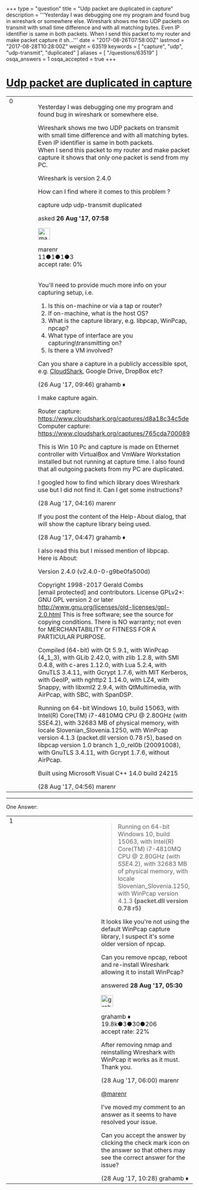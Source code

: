 +++
type = "question"
title = "Udp packet are duplicated  in capture"
description = '''Yesterday I was debugging one my program and found bug in wireshark or somewhere else. Wireshark shows me two UDP packets on transmit with small time difference and with all matching bytes. Even IP identifier is same in both packets. When I send this packet to my router and make packet capture it sh...'''
date = "2017-08-26T07:58:00Z"
lastmod = "2017-08-28T10:28:00Z"
weight = 63519
keywords = [ "capture", "udp", "udp-transmit", "duplicated" ]
aliases = [ "/questions/63519" ]
osqa_answers = 1
osqa_accepted = true
+++

<div class="headNormal">

# [Udp packet are duplicated in capture](/questions/63519/udp-packet-are-duplicated-in-capture)

</div>

<div id="main-body">

<div id="askform">

<table id="question-table" style="width:100%;"><colgroup><col style="width: 50%" /><col style="width: 50%" /></colgroup><tbody><tr class="odd"><td style="width: 30px; vertical-align: top"><div class="vote-buttons"><span id="post-63519-upvote" class="ajax-command post-vote up" rel="nofollow" title="I like this post (click again to cancel)"> </span><div id="post-63519-score" class="post-score" title="current number of votes">0</div><span id="post-63519-downvote" class="ajax-command post-vote down" rel="nofollow" title="I dont like this post (click again to cancel)"> </span> <span id="favorite-mark" class="ajax-command favorite-mark" rel="nofollow" title="mark/unmark this question as favorite (click again to cancel)"> </span><div id="favorite-count" class="favorite-count"></div></div></td><td><div id="item-right"><div class="question-body"><p>Yesterday I was debugging one my program and found bug in wireshark or somewhere else.</p><p>Wireshark shows me two UDP packets on transmit with small time difference and with all matching bytes.<br />
Even IP identifier is same in both packets.<br />
When I send this packet to my router and make packet capture it shows that only one packet is send from my PC.</p><p>Wireshark is version 2.4.0</p><p>How can I find where it comes to this problem ?</p></div><div id="question-tags" class="tags-container tags"><span class="post-tag tag-link-capture" rel="tag" title="see questions tagged &#39;capture&#39;">capture</span> <span class="post-tag tag-link-udp" rel="tag" title="see questions tagged &#39;udp&#39;">udp</span> <span class="post-tag tag-link-udp-transmit" rel="tag" title="see questions tagged &#39;udp-transmit&#39;">udp-transmit</span> <span class="post-tag tag-link-duplicated" rel="tag" title="see questions tagged &#39;duplicated&#39;">duplicated</span></div><div id="question-controls" class="post-controls"></div><div class="post-update-info-container"><div class="post-update-info post-update-info-user"><p>asked <strong>26 Aug '17, 07:58</strong></p><img src="https://secure.gravatar.com/avatar/0c028905e72e5648f7a9b9dcdb74c0d1?s=32&amp;d=identicon&amp;r=g" class="gravatar" width="32" height="32" alt="marenr&#39;s gravatar image" /><p><span>marenr</span><br />
<span class="score" title="11 reputation points">11</span><span title="1 badges"><span class="badge1">●</span><span class="badgecount">1</span></span><span title="1 badges"><span class="silver">●</span><span class="badgecount">1</span></span><span title="3 badges"><span class="bronze">●</span><span class="badgecount">3</span></span><br />
<span class="accept_rate" title="Rate of the user&#39;s accepted answers">accept rate:</span> <span title="marenr has no accepted answers">0%</span> </br></br></p></div></div><div id="comments-container-63519" class="comments-container"><span id="63520"></span><div id="comment-63520" class="comment"><div id="post-63520-score" class="comment-score"></div><div class="comment-text"><p>You'll need to provide much more info on your capturing setup, i.e.</p><ol><li>Is this on-machine or via a tap or router?</li><li>If on-machine, what is the host OS?</li><li>What is the capture library, e.g. libpcap, WinPcap, npcap?</li><li>What type of interface are you capturing\transmitting on?</li><li>Is there a VM involved?</li></ol><p>Can you share a capture in a publicly accessible spot, e.g. <a href="http://cloudshark.org">CloudShark</a>, Google Drive, DropBox etc?</p></div><div id="comment-63520-info" class="comment-info"><span class="comment-age">(26 Aug '17, 09:46)</span> <span class="comment-user userinfo">grahamb ♦</span></div></div><span id="63529"></span><div id="comment-63529" class="comment"><div id="post-63529-score" class="comment-score"></div><div class="comment-text"><p>I make capture again.</p><p>Router capture: <a href="https://www.cloudshark.org/captures/d8a18c34c5de">https://www.cloudshark.org/captures/d8a18c34c5de</a> Computer capture: <a href="https://www.cloudshark.org/captures/765cda700089">https://www.cloudshark.org/captures/765cda700089</a></p><p>This is Win 10 Pc and capture is made on Ethernet controller with VirtualBox and VmWare Workstation installed but not running at capture time. I also found that all outgoing packets from my PC are duplicated.</p><p>I googled how to find which library does Wireshark use but I did not find it. Can I get some instructions?</p></div><div id="comment-63529-info" class="comment-info"><span class="comment-age">(28 Aug '17, 04:16)</span> <span class="comment-user userinfo">marenr</span></div></div><span id="63530"></span><div id="comment-63530" class="comment"><div id="post-63530-score" class="comment-score"></div><div class="comment-text"><p>If you post the content of the Help-About dialog, that will show the capture library being used.</p></div><div id="comment-63530-info" class="comment-info"><span class="comment-age">(28 Aug '17, 04:47)</span> <span class="comment-user userinfo">grahamb ♦</span></div></div><span id="63532"></span><div id="comment-63532" class="comment"><div id="post-63532-score" class="comment-score"></div><div class="comment-text"><p>I also read this but I missed mention of libpcap.<br />
Here is About:</p><p>Version 2.4.0 (v2.4.0-0-g9be0fa500d)</p><p>Copyright 1998-2017 Gerald Combs <span><span class="__cf_email__" data-cfemail="4f282a3d2e232b0f38263d2a3c272e3d2461203d28">[email protected]</span></span> and contributors. License GPLv2+: GNU GPL version 2 or later <a href="http://www.gnu.org/licenses/old-licenses/gpl-2.0.html">http://www.gnu.org/licenses/old-licenses/gpl-2.0.html</a> This is free software; see the source for copying conditions. There is NO warranty; not even for MERCHANTABILITY or FITNESS FOR A PARTICULAR PURPOSE.</p><p>Compiled (64-bit) with Qt 5.9.1, with WinPcap (4_1_3), with GLib 2.42.0, with zlib 1.2.8, with SMI 0.4.8, with c-ares 1.12.0, with Lua 5.2.4, with GnuTLS 3.4.11, with Gcrypt 1.7.6, with MIT Kerberos, with GeoIP, with nghttp2 1.14.0, with LZ4, with Snappy, with libxml2 2.9.4, with QtMultimedia, with AirPcap, with SBC, with SpanDSP.</p><p>Running on 64-bit Windows 10, build 15063, with Intel(R) Core(TM) i7-4810MQ CPU @ 2.80GHz (with SSE4.2), with 32683 MB of physical memory, with locale Slovenian_Slovenia.1250, with WinPcap version 4.1.3 (packet.dll version 0.78 r5), based on libpcap version 1.0 branch 1_0_rel0b (20091008), with GnuTLS 3.4.11, with Gcrypt 1.7.6, without AirPcap.</p><p>Built using Microsoft Visual C++ 14.0 build 24215</p></div><div id="comment-63532-info" class="comment-info"><span class="comment-age">(28 Aug '17, 04:56)</span> <span class="comment-user userinfo">marenr</span></div></div></div><div id="comment-tools-63519" class="comment-tools"></div><div class="clear"></div><div id="comment-63519-form-container" class="comment-form-container"></div><div class="clear"></div></div></td></tr></tbody></table>

------------------------------------------------------------------------

<div class="tabBar">

<span id="sort-top"></span>

<div class="headQuestions">

One Answer:

</div>

</div>

<span id="63533"></span>

<div id="answer-container-63533" class="answer accepted-answer">

<table style="width:100%;"><colgroup><col style="width: 50%" /><col style="width: 50%" /></colgroup><tbody><tr class="odd"><td style="width: 30px; vertical-align: top"><div class="vote-buttons"><span id="post-63533-upvote" class="ajax-command post-vote up" rel="nofollow" title="I like this post (click again to cancel)"> </span><div id="post-63533-score" class="post-score" title="current number of votes">1</div><span id="post-63533-downvote" class="ajax-command post-vote down" rel="nofollow" title="I dont like this post (click again to cancel)"> </span> <span class="accept-answer on" rel="nofollow" title="marenr has selected this answer as the correct answer"> </span></div></td><td><div class="item-right"><div class="answer-body"><blockquote>Running on 64-bit Windows 10, build 15063, with Intel(R) Core(TM) i7-4810MQ CPU @ 2.80GHz (with SSE4.2), with 32683 MB of physical memory, with locale Slovenian_Slovenia.1250, with WinPcap version 4.1.3 <strong>(packet.dll version 0.78 r5)</strong></blockquote><p>It looks like you're not using the default WinPcap capture library, I suspect it's some older version of npcap.</p><p>Can you remove npcap, reboot and re-install Wireshark allowing it to install WinPcap?</p></div><div class="answer-controls post-controls"></div><div class="post-update-info-container"><div class="post-update-info post-update-info-user"><p>answered <strong>28 Aug '17, 05:30</strong></p><img src="https://secure.gravatar.com/avatar/d2a7e24ca66604c749c7c88c1da8ff78?s=32&amp;d=identicon&amp;r=g" class="gravatar" width="32" height="32" alt="grahamb&#39;s gravatar image" /><p><span>grahamb ♦</span><br />
<span class="score" title="19834 reputation points"><span>19.8k</span></span><span title="3 badges"><span class="badge1">●</span><span class="badgecount">3</span></span><span title="30 badges"><span class="silver">●</span><span class="badgecount">30</span></span><span title="206 badges"><span class="bronze">●</span><span class="badgecount">206</span></span><br />
<span class="accept_rate" title="Rate of the user&#39;s accepted answers">accept rate:</span> <span title="grahamb has 274 accepted answers">22%</span> </br></p></div></div><div id="comments-container-63533" class="comments-container"><span id="63534"></span><div id="comment-63534" class="comment"><div id="post-63534-score" class="comment-score"></div><div class="comment-text"><p>After removing nmap and reinstalling Wireshark with WinPcap it works as it must.<br />
Thank you.</p></div><div id="comment-63534-info" class="comment-info"><span class="comment-age">(28 Aug '17, 06:00)</span> <span class="comment-user userinfo">marenr</span></div></div><span id="63537"></span><div id="comment-63537" class="comment"><div id="post-63537-score" class="comment-score"></div><div class="comment-text"><p><a href="https://ask.wireshark.org/users/42006/marenr">@marenr</a></p><p>I've moved my comment to an answer as it seems to have resolved your issue.</p><p>Can you accept the answer by clicking the check mark icon on the answer so that others may see the correct answer for the issue?</p></div><div id="comment-63537-info" class="comment-info"><span class="comment-age">(28 Aug '17, 10:28)</span> <span class="comment-user userinfo">grahamb ♦</span></div></div></div><div id="comment-tools-63533" class="comment-tools"></div><div class="clear"></div><div id="comment-63533-form-container" class="comment-form-container"></div><div class="clear"></div></div></td></tr></tbody></table>

</div>

<div class="paginator-container-left">

</div>

</div>

</div>

